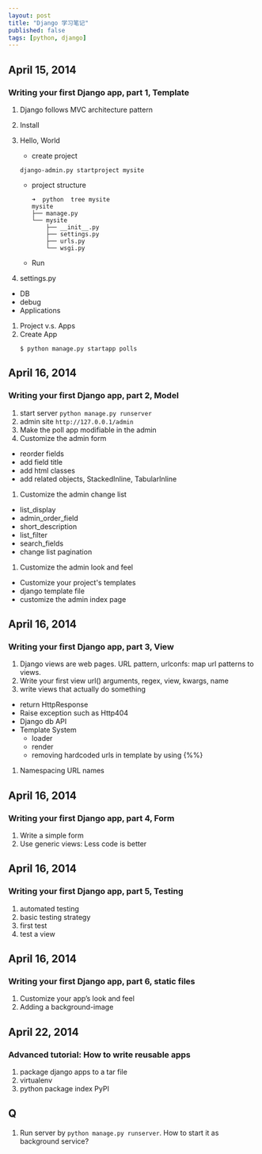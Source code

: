 ```yaml
---
layout: post
title: "Django 学习笔记"
published: false
tags: [python, django]
---
```


## April 15, 2014
### Writing your first Django app, part 1, Template

1. Django follows MVC architecture pattern
2. Install
3. Hello, World
      * create project
      ```
      django-admin.py startproject mysite
      ```
      * project structure

            ➜  python  tree mysite
            mysite
            ├── manage.py
            └── mysite
                ├── __init__.py
                ├── settings.py
                ├── urls.py
                └── wsgi.py

   * Run

1. settings.py
  * DB
  * debug
  * Applications

1. Project v.s. Apps
1. Create App
    ```
    $ python manage.py startapp polls
    ```

## April 16, 2014
### Writing your first Django app, part 2, Model
1. start server
  `python manage.py runserver`
1. admin site `http://127.0.0.1/admin`
1. Make the poll app modifiable in the admin
1. Customize the admin form
  * reorder fields
  * add field title
  * add html classes
  * add related objects, StackedInline, TabularInline
1. Customize the admin change list
  * list_display
  * admin_order_field
  * short_description
  * list_filter
  * search_fields
  * change list pagination
1. Customize the admin look and feel
  * Customize your project's templates
  * django template file
  * customize the admin index page




## April 16, 2014
### Writing your first Django app, part 3, View

1. Django views are web pages.
URL pattern, urlconfs: map url patterns to views.
1. Write your first view
  url() arguments, regex, view, kwargs, name
1. write views that actually do something
  * return HttpResponse
  * Raise exception such as Http404
  * Django db API
  * Template System
    * loader
    * render
    * removing hardcoded urls in template by using {%%}
1. Namespacing URL names


## April 16, 2014
### Writing your first Django app, part 4, Form
1. Write a simple form
1. Use generic views: Less code is better

## April 16, 2014
### Writing your first Django app, part 5, Testing
1. automated testing
1. basic testing strategy
1. first test
1. test a view



## April 16, 2014
### Writing your first Django app, part 6, static files
1. Customize your app’s look and feel
1. Adding a background-image




## April 22, 2014
### Advanced tutorial: How to write reusable apps
1. package django apps to a tar file
1. virtualenv
1. python package index PyPI





## Q
1. Run server by `python manage.py runserver`. How to start it as background service?
